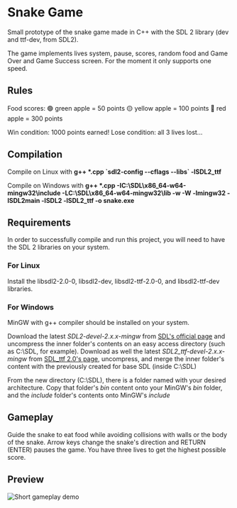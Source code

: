 # Snake Game

Small prototype of the snake game made in C++ with the SDL 2 library (dev and ttf-dev, from SDL2).

The game implements lives system, pause, scores, random food and Game Over and Game Success screen. For the moment it only supports one speed.

## Rules
Food scores:
🟢 green apple = 50 points
🟡 yellow apple = 100 points
🔴 red apple = 300 points

Win condition: 1000 points earned!
Lose condition: all 3 lives lost...

## Compilation

Compile on Linux with **g++ \*.cpp \`sdl2-config --cflags --libs\` -lSDL2_ttf**

Compile on Windows with **g++ \*.cpp -IC:\\SDL\\x86_64-w64-mingw32\\include -LC:\\SDL\\x86_64-w64-mingw32\\lib -w -W -lmingw32 -lSDL2main -lSDL2 -lSDL2_ttf -o snake.exe**

## Requirements

In order to successfully compile and run this project, you will need to have the SDL 2 libraries on your system.

### For Linux

Install the libsdl2-2.0-0, libsdl2-dev, libsdl2-ttf-2.0-0, and libsdl2-ttf-dev libraries.

### For Windows

MinGW with g++ compiler should be installed on your system.

Download the latest _SDL2-devel-2.x.x-mingw_ from [SDL's official page](https://www.libsdl.org/index.php) and uncompress the inner folder's contents on an easy access directory (such as C:\\SDL, for example). Download as well the latest _SDL2_ttf-devel-2.x.x-mingw_ from [SDL_ttf 2.0's page](https://www.libsdl.org/projects/SDL_ttf/), uncompress, and merge the inner folder's content with the previously created for base SDL (inside C:\\SDL)

From the new directory (C:\\SDL), there is a folder named with your desired architecture. Copy that folder's _bin_ content onto your MinGW's _bin_ folder, and the _include_ folder's contents onto MinGW's _include_

## Gameplay

Guide the snake to eat food while avoiding collisions with walls or the body of the snake. Arrow keys change the snake's direction and RETURN (ENTER) pauses the game. You have three lives to get the highest possible score.

## Preview

![Short gameplay demo](https://ambrose40.github.io/snake.gif)
